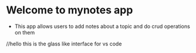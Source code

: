 # Welcome to mynotes app

- This app allows users to add notes about a topic and do crud operations on them

//hello this is the glass like interface for vs code
